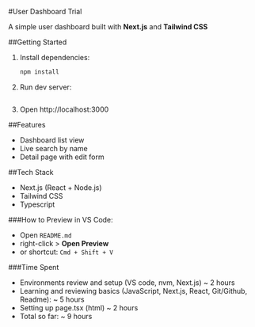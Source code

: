 #User Dashboard Trial

A simple user dashboard built with **Next.js** and **Tailwind CSS**

##Getting Started

1. Install dependencies:
    ```bash
    npm install
2. Run dev server:
    ```npm run dev
3. Open http://localhost:3000

##Features
- Dashboard list view
- Live search by name
- Detail page with edit form

##Tech Stack
- Next.js (React + Node.js)
- Tailwind CSS
- Typescript

###How to Preview
in VS Code:
- Open `README.md`
- right-click > **Open Preview**
- or shortcut: `Cmd + Shift + V`

###Time Spent
- Environments review and setup (VS code, nvm, Next.js) ~ 2 hours
- Learning and reviewing basics (JavaScript, Next.js, React, Git/Github, Readme): ~ 5 hours
- Setting up page.tsx (html) ~ 2 hours
- Total so far: ~ 9 hours